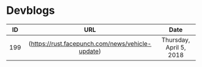 # Devblogs
|ID|URL|Date|
|:-:|:-:|:-:|
|199|(https://rust.facepunch.com/news/vehicle-update)|Thursday, April 5, 2018|
